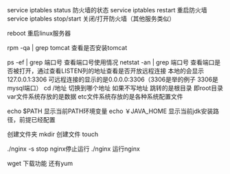 service iptables status 防火墙的状态
service iptables restart 重启防火墙
service iptables stop/start 关闭/打开防火墙（其他服务类似）

reboot 重启linux服务器

rpm -qa | grep tomcat 查看是否安装tomcat

ps -ef | grep 端口号 查看端口号使用情况
netstat -an | grep 端口号 查看端口是否被打开，通过查看LISTEN列的地址查看是否开放远程连接 本地的会显示 127.0.0.1:3306 可远程连接的显示的是0.0.0.0:3306（3306是举的例子 3306是mysql端口）
cd /地址 切换到哪个地址 如果不写地址 跳转的是根目录 即root目录
var文件系统存放的是数据
etc文件系统存放的是各种系统配置文件


echo $PATH 显示当前PATH环境变量
echo ￥JAVA_HOME 显示当前jdk安装路径，前提已经配置

创建文件夹 mkdir
创建文件 touch

 ./nginx -s stop nginx停止运行
 ./nginx 运行nginx
 

wget 下载功能
还有yum